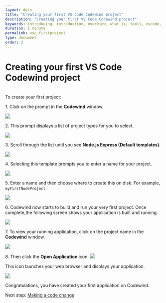 ```yaml
---
layout: docs
title: "Creating your first VS Code Codewind project"
description: "Creating your first VS Code Codewind project"
keywords: introducing, introduction, overview, what is, tools, vscode, visual, studio, code, java, microprofile, spring, node, nodejs, node.js, javascript, Codewind for VS Code, tools, view, debug, integrate, open a shell session, toggle auto build, manually build, scope VS Code workspace, disable, enable, delete
duration: 1 minute
permalink: vsc-firstproject
type: document
order: 2
---
```

# Creating your first VS Code Codewind project
<br/>
To create your first project:

1\. Click on the prompt in the **Codewind** window.

![](images/createproject.png)

2\. This prompt displays a list of project types for you to select. 

![](images/listtemplates.png)

3\. Scroll through the list until you see **Node.js Express (Default templates)**.

![](images/nodetemplate.png)

4\. Selecting this template prompts you to enter a name for your project.

![](images/projectname.png)

5\. Enter a name and then choose where to create this on disk. For example, `myFirstNodeProject`.

![](images/projloc.png)

6\. Codewind now starts to build and run your very first project. Once complete,the following screen shows your application is built and running.

![](images/allbuilt.png)

7\. To view your running application, click on the project name in the **Codewind** window. 

![](images/launch.png)

8\. Then click the **Open Application** icon.
![](images/launchicon.png)

This icon launches your web browser and displays your application.

![](images/runningapp.png)

Congratulations, you have created your first application on Codewind.

Next step: [Making a code change](vsc-codechange.html)


